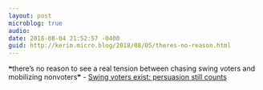 ```yaml
---
layout: post
microblog: true
audio: 
date: 2018-08-04 21:52:57 -0400
guid: http://kerim.micro.blog/2018/08/05/theres-no-reason.html
---
```

❝there’s no reason to see a real tension between chasing swing voters and mobilizing nonvoters❞ - [Swing voters exist: persuasion still counts](https://www.vox.com/2018/7/23/17575768/swing-voters-exist)
